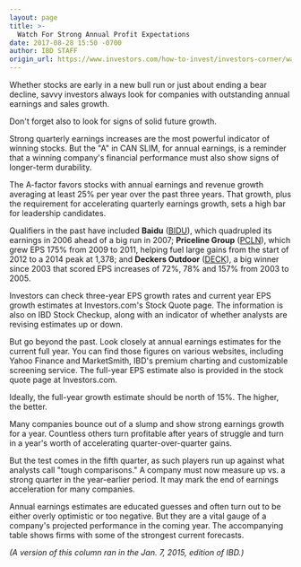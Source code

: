 ```yaml
---
layout: page
title: >-
  Watch For Strong Annual Profit Expectations
date: 2017-08-28 15:50 -0700
author: IBD STAFF
origin_url: https://www.investors.com/how-to-invest/investors-corner/watch-for-strong-annual-profit-expectations
---
```





Whether stocks are early in a new bull run or just about ending a bear decline, savvy investors always look for companies with outstanding annual earnings and sales growth.


Don't forget also to look for signs of solid future growth.


Strong quarterly earnings increases are the most powerful indicator of winning stocks. But the "A" in CAN SLIM, for annual earnings, is a reminder that a winning company's financial performance must also show signs of longer-term durability.


The A-factor favors stocks with annual earnings and revenue growth averaging at least 25% per year over the past three years. That growth, plus the requirement for accelerating quarterly earnings growth, sets a high bar for leadership candidates.


Qualifiers in the past have included **Baidu** ([BIDU](https://research.investors.com/quote.aspx?symbol=BIDU)), which quadrupled its earnings in 2006 ahead of a big run in 2007; **Priceline Group** ([PCLN](https://research.investors.com/quote.aspx?symbol=PCLN)), which grew EPS 175% from 2009 to 2011, helping fuel large gains from the start of 2012 to a 2014 peak at 1,378; and **Deckers Outdoor** ([DECK](https://research.investors.com/quote.aspx?symbol=DECK)), a big winner since 2003 that scored EPS increases of 72%, 78% and 157% from 2003 to 2005.


Investors can check three-year EPS growth rates and current year EPS growth estimates at Investors.com's Stock Quote page. The information is also on IBD Stock Checkup, along with an indicator of whether analysts are revising estimates up or down.


But go beyond the past. Look closely at annual earnings estimates for the current full year. You can find those figures on various websites, including Yahoo Finance and MarketSmith, IBD's premium charting and customizable screening service. The full-year EPS estimate also is provided in the stock quote page at Investors.com.


Ideally, the full-year growth estimate should be north of 15%. The higher, the better.


Many companies bounce out of a slump and show strong earnings growth for a year. Countless others turn profitable after years of struggle and turn in a year's worth of accelerating quarter-over-quarter gains.


But the test comes in the fifth quarter, as such players run up against what analysts call "tough comparisons." A company must now measure up vs. a strong quarter in the year-earlier period. It may mark the end of earnings acceleration for many companies.


Annual earnings estimates are educated guesses and often turn out to be either overly optimistic or too negative. But they are a vital gauge of a company's projected performance in the coming year. The accompanying table shows firms with some of the strongest current forecasts.


*(A version of this column ran in the Jan. 7, 2015, edition of IBD.)*




